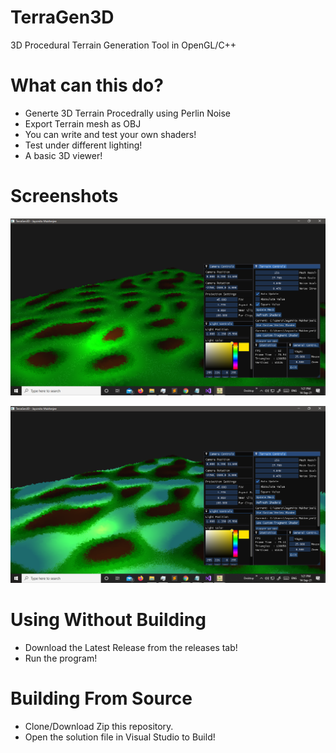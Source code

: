 # TerraGen3D
3D Procedural Terrain Generation Tool in OpenGL/C++

# What can this do?

* Generte 3D Terrain Procedrally using Perlin Noise
* Export Terrain mesh as OBJ
* You can write and test your own shaders!
* Test under different lighting!
* A basic 3D viewer!

# Screenshots

![Screenshot 1](Screenshots/Screenshot%20(2).png)

![Screenshot 2](Screenshots/Screenshot%20(3).png)

# Using Without Building

* Download the Latest Release from the releases tab!
* Run the program!

# Building From Source

* Clone/Download Zip this repository.
* Open the solution file in Visual Studio to Build!
